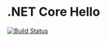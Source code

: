 .NET Core Hello
===============
[![Build Status](https://travis-ci.org/venca-x/NetCoreHello.svg?branch=master)](https://travis-ci.org/venca-x/NetCoreHello)
